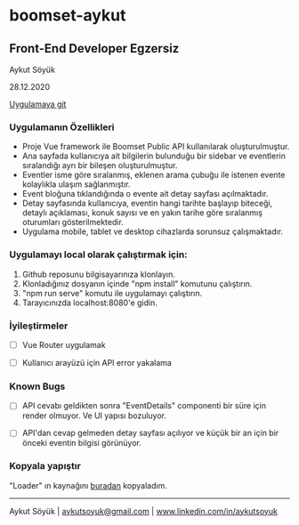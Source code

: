 # boomset-aykut

## Front-End Developer Egzersiz
Aykut Söyük

28.12.2020

[Uygulamaya git](https://aykutsoyuk.github.io/boomset-aykut/)

### Uygulamanın Özellikleri

* Proje Vue framework ile Boomset Public API kullanılarak oluşturulmuştur.
* Ana sayfada kullanıcıya ait bilgilerin bulunduğu bir sidebar ve eventlerin sıralandığı ayrı bir bileşen oluşturulmuştur. 
* Eventler isme göre sıralanmış, eklenen arama çubuğu ile istenen evente kolaylıkla ulaşım sağlanmıştır.
* Event bloğuna tıklandığında o evente ait detay sayfası açılmaktadır.
* Detay sayfasında kullanıcıya, eventin hangi tarihte başlayıp biteceği, detaylı açıklaması, konuk sayısı ve en yakın tarihe göre sıralanmış oturumları gösterilmektedir.
* Uygulama mobile, tablet ve desktop cihazlarda sorunsuz çalışmaktadır.

### Uygulamayı local olarak çalıştırmak için: 

1. Github reposunu bilgisayarınıza klonlayın.
2. Klonladığınız dosyanın içinde "npm install" komutunu çalıştırın.
3. "npm run serve" komutu ile uygulamayı çalıştırın. 
4. Tarayıcınızda localhost:8080'e gidin.

### İyileştirmeler

- [ ] Vue Router uygulamak
- [ ] Kullanıcı arayüzü için API error yakalama


### Known Bugs

- [ ] API cevabı geldikten sonra "EventDetails" componenti bir süre için render olmuyor. Ve UI yapısı bozuluyor.
- [ ] API'dan cevap gelmeden detay sayfası açılıyor ve küçük bir an için bir önceki eventin bilgisi görünüyor.


### Kopyala yapıştır

"Loader" ın kaynağını [buradan](https://loading.io/css/) kopyaladım. 

---

Aykut Söyük | aykutsoyuk@gmail.com | www.linkedin.com/in/aykutsoyuk

